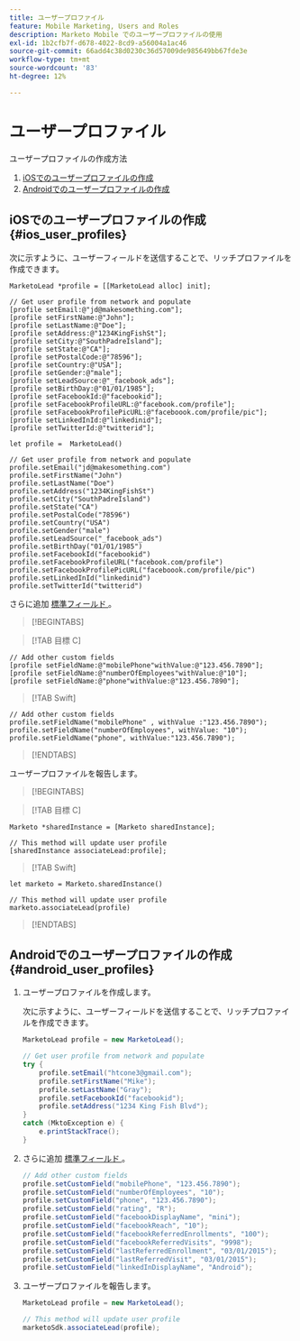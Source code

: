 ```yaml
---
title: ユーザープロファイル
feature: Mobile Marketing, Users and Roles
description: Marketo Mobile でのユーザープロファイルの使用
exl-id: 1b2cfb7f-d678-4022-8cd9-a56004a1ac46
source-git-commit: 66add4c38d0230c36d57009de985649bb67fde3e
workflow-type: tm+mt
source-wordcount: '83'
ht-degree: 12%

---
```


# ユーザープロファイル

ユーザープロファイルの作成方法

1. [iOSでのユーザープロファイルの作成](#ios_user_profiles)
1. [Androidでのユーザープロファイルの作成](#android_user_profiles)

## iOSでのユーザープロファイルの作成 {#ios_user_profiles}

次に示すように、ユーザーフィールドを送信することで、リッチプロファイルを作成できます。

```
MarketoLead *profile = [[MarketoLead alloc] init];

// Get user profile from network and populate
[profile setEmail:@"jd@makesomething.com"];
[profile setFirstName:@"John"];
[profile setLastName:@"Doe"];
[profile setAddress:@"1234KingFishSt"];
[profile setCity:@"SouthPadreIsland"];
[profile setState:@"CA"];
[profile setPostalCode:@"78596"];
[profile setCountry:@"USA"];
[profile setGender:@"male"];
[profile setLeadSource:@"_facebook_ads"];
[profile setBirthDay:@"01/01/1985"];
[profile setFacebookId:@"facebookid"];
[profile setFacebookProfileURL:@"facebook.com/profile"];
[profile setFacebookProfilePicURL:@"faceboook.com/profile/pic"];
[profile setLinkedInId:@"linkedinid"];
[profile setTwitterId:@"twitterid"];
```

```
let profile =  MarketoLead()

// Get user profile from network and populate
profile.setEmail("jd@makesomething.com")
profile.setFirstName("John")
profile.setLastName("Doe")
profile.setAddress("1234KingFishSt")
profile.setCity("SouthPadreIsland")
profile.setState("CA")
profile.setPostalCode("78596")
profile.setCountry("USA")
profile.setGender("male")
profile.setLeadSource("_facebook_ads")
profile.setBirthDay("01/01/1985")
profile.setFacebookId("facebookid")
profile.setFacebookProfileURL("facebook.com/profile")
profile.setFacebookProfilePicURL("faceboook.com/profile/pic")
profile.setLinkedInId("linkedinid")
profile.setTwitterId("twitterid")
```

さらに追加 [ 標準フィールド ](../rest-api/list-of-standard-fields.md)。

>[!BEGINTABS]

>[!TAB 目標 C]

```
// Add other custom fields
[profile setFieldName:@"mobilePhone"withValue:@"123.456.7890"];
[profile setFieldName:@"numberOfEmployees"withValue:@"10"];
[profile setFieldName:@"phone"withValue:@"123.456.7890"];
```

>[!TAB Swift]

```
// Add other custom fields
profile.setFieldName("mobilePhone" , withValue :"123.456.7890");
profile.setFieldName("numberOfEmployees", withValue: "10");
profile.setFieldName("phone", withValue:"123.456.7890");
```

>[!ENDTABS]

ユーザープロファイルを報告します。

>[!BEGINTABS]

>[!TAB 目標 C]

```
Marketo *sharedInstance = [Marketo sharedInstance];

// This method will update user profile
[sharedInstance associateLead:profile];
```

>[!TAB Swift]

```
let marketo = Marketo.sharedInstance()

// This method will update user profile
marketo.associateLead(profile)
```

>[!ENDTABS]

## Androidでのユーザープロファイルの作成 {#android_user_profiles}

1. ユーザープロファイルを作成します。

   次に示すように、ユーザーフィールドを送信することで、リッチプロファイルを作成できます。

   ```java
   MarketoLead profile = new MarketoLead();
   
   // Get user profile from network and populate
   try {
       profile.setEmail("htcone3@gmail.com");
       profile.setFirstName("Mike");
       profile.setLastName("Gray");
       profile.setFacebookId("facebookid");
       profile.setAddress("1234 King Fish Blvd");
   }
   catch (MktoException e) {
       e.printStackTrace();
   }
   ```

1. さらに追加 [ 標準フィールド ](../rest-api/list-of-standard-fields.md)。

   ```java
   // Add other custom fields
   profile.setCustomField("mobilePhone", "123.456.7890");
   profile.setCustomField("numberOfEmployees", "10");
   profile.setCustomField("phone", "123.456.7890");
   profile.setCustomField("rating", "R");
   profile.setCustomField("facebookDisplayName", "mini");
   profile.setCustomField("facebookReach", "10");
   profile.setCustomField("facebookReferredEnrollments", "100");
   profile.setCustomField("facebookReferredVisits", "9998");
   profile.setCustomField("lastReferredEnrollment", "03/01/2015");
   profile.setCustomField("lastReferredVisit", "03/01/2015");
   profile.setCustomField("linkedInDisplayName", "Android");
   ```

1. ユーザープロファイルを報告します。

   ```java
   MarketoLead profile = new MarketoLead();
   
   // This method will update user profile
   marketoSdk.associateLead(profile);
   ```
